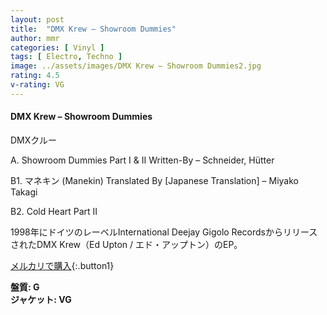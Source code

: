 ```yaml
---
layout: post
title:  "DMX Krew – Showroom Dummies"
author: mmr
categories: [ Vinyl ]
tags: [ Electro, Techno ]
image: ../assets/images/DMX Krew – Showroom Dummies2.jpg
rating: 4.5
v-rating: VG
---
```


#### DMX Krew – Showroom Dummies

DMXクルー

A. Showroom Dummies Part I & II Written-By – Schneider, Hütter

B1. マネキン (Manekin) Translated By [Japanese Translation] – Miyako Takagi

B2. Cold Heart Part II

1998年にドイツのレーベルInternational Deejay Gigolo RecordsからリリースされたDMX Krew（Ed Upton / エド・アップトン）のEP。

[メルカリで購入](https://jp.mercari.com/item/m19224606586?afid=6142608987){:.button1}


<div class="mt-4 mb-4 d-flex align-items-center">
<strong class="mr-1">盤質: G</strong>
</div>
<div class="mt-4 mb-4 d-flex align-items-center">
<strong class="mr-1">ジャケット: VG</strong>
</div>
